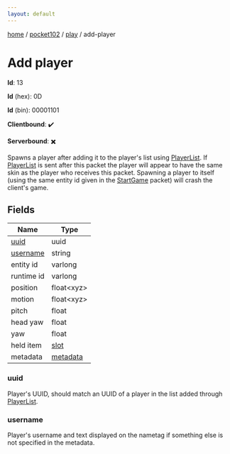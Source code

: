 ```yaml
---
layout: default
---
```


[home](/)  /  [pocket102](/protocol/pocket102)  /  [play](/protocol/pocket102/play)  /  add-player

# Add player

**Id**: 13

**Id** (hex): 0D

**Id** (bin): 00001101

**Clientbound**: ✔️

**Serverbound**: ✖️

Spawns a player after adding it to the player's list using [PlayerList](#play_player-list). If [PlayerList](#play_player-list) is sent after this packet the player will appear to have the same skin as the player who receives this packet.
Spawning a player to itself (using the same entity id given in the [StartGame](#play_start-game) packet) will crash the client's game.

## Fields

Name | Type
---|---
[uuid](#uuid) | uuid
[username](#username) | string
entity id | varlong
runtime id | varlong
position | float&lt;xyz&gt;
motion | float&lt;xyz&gt;
pitch | float
head yaw | float
yaw | float
held item | [slot](/protocol/pocket102/types/slot)
metadata | [metadata](/protocol/pocket102/metadata)

### uuid

Player's UUID, should match an UUID of a player in the list added through [PlayerList](#play_player-list).

### username

Player's username and text displayed on the nametag if something else is not specified in the metadata.

